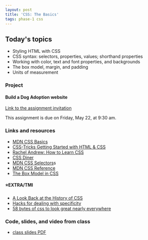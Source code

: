 ```yaml
---
layout: post
title: 'CSS: The Basics'
tags: phase-1 css
---
```


## Today's topics

- Styling HTML with CSS
- CSS syntax: selectors, properties, values; shorthand properties
- Working with color, text and font properties, and backgrounds
- The box model, margin, and padding
- Units of measurement

### Project
#### Build a Dog Adoption website

[Link to the assignment invitation](https://classroom.github.com/a/XqiU-FtB)

This assignment is due on Friday, May 22, at 9:30 am.

### Links and resources

- [MDN CSS Basics](https://developer.mozilla.org/en-US/docs/Learn/Getting_started_with_the_web/CSS_basics)
- [CSS-Tricks Getting Started with HTML & CSS](https://css-tricks.com/guides/beginner/)
- [Rachel Andrew: How to Learn CSS](https://www.smashingmagazine.com/2019/01/how-to-learn-css/)
- [CSS Diner](https://flukeout.github.io/)
- [MDN CSS Selectors](https://developer.mozilla.org/en-US/docs/Web/CSS/CSS_Selectors)s
- [MDN CSS Reference](https://developer.mozilla.org/en-US/docs/Web/CSS/Reference)
- [The Box Model in CSS](https://adamschwartz.co/magic-of-css/chapters/1-the-box/)



#### ⭐️EXTRA/TMI

- [A Look Back at the History of CSS](https://css-tricks.com/look-back-history-css/)
- [Hacks for dealing with specificity](https://csswizardry.com/2014/07/hacks-for-dealing-with-specificity/)
- [58 bytes of css to look great nearly everywhere](https://jrl.ninja/etc/1/)

### Code, slides, and video from class

- [class slides PDF](/slide-decks/css-basics.pdf)
